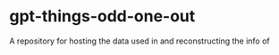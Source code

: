 # gpt-things-odd-one-out
A repository for hosting the data used in and reconstructing the info of <blank for testing>
